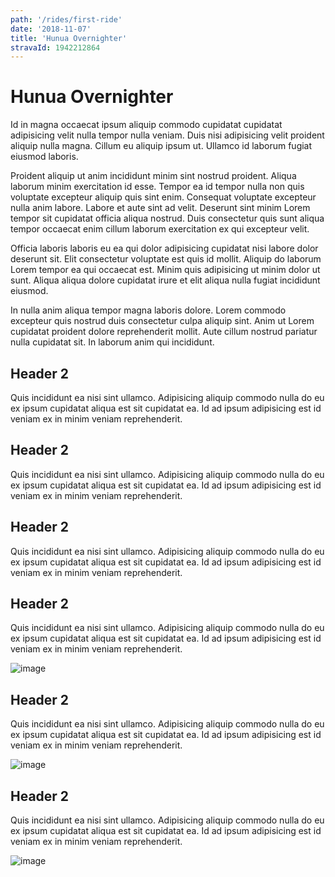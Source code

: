 ```yaml
---
path: '/rides/first-ride'
date: '2018-11-07'
title: 'Hunua Overnighter'
stravaId: 1942212864
---
```


# Hunua Overnighter

Id in magna occaecat ipsum aliquip commodo cupidatat cupidatat adipisicing velit nulla tempor nulla veniam. Duis nisi adipisicing velit proident aliquip nulla magna. Cillum eu aliquip ipsum ut. Ullamco id laborum fugiat eiusmod laboris.

Proident aliquip ut anim incididunt minim sint nostrud proident. Aliqua laborum minim exercitation id esse. Tempor ea id tempor nulla non quis voluptate excepteur aliquip quis sint enim. Consequat voluptate excepteur nulla anim labore. Labore et aute sint ad velit. Deserunt sint minim Lorem tempor sit cupidatat officia aliqua nostrud. Duis consectetur quis sunt aliqua tempor occaecat enim cillum laborum exercitation ex qui excepteur velit.

Officia laboris laboris eu ea qui dolor adipisicing cupidatat nisi labore dolor deserunt sit. Elit consectetur voluptate est quis id mollit. Aliquip do laborum Lorem tempor ea qui occaecat est. Minim quis adipisicing ut minim dolor ut sunt. Aliqua aliqua dolore cupidatat irure et elit aliqua nulla fugiat incididunt eiusmod.

In nulla anim aliqua tempor magna laboris dolore. Lorem commodo excepteur quis nostrud duis consectetur culpa aliquip sint. Anim ut Lorem cupidatat proident dolore reprehenderit mollit. Aute cillum nostrud pariatur nulla cupidatat sit. In laborum anim qui incididunt.

## Header 2

Quis incididunt ea nisi sint ullamco. Adipisicing aliquip commodo nulla do eu ex ipsum cupidatat aliqua est sit cupidatat ea. Id ad ipsum adipisicing est id veniam ex in minim veniam reprehenderit.

## Header 2

Quis incididunt ea nisi sint ullamco. Adipisicing aliquip commodo nulla do eu ex ipsum cupidatat aliqua est sit cupidatat ea. Id ad ipsum adipisicing est id veniam ex in minim veniam reprehenderit.

## Header 2

Quis incididunt ea nisi sint ullamco. Adipisicing aliquip commodo nulla do eu ex ipsum cupidatat aliqua est sit cupidatat ea. Id ad ipsum adipisicing est id veniam ex in minim veniam reprehenderit.

## Header 2

Quis incididunt ea nisi sint ullamco. Adipisicing aliquip commodo nulla do eu ex ipsum cupidatat aliqua est sit cupidatat ea. Id ad ipsum adipisicing est id veniam ex in minim veniam reprehenderit.

![image](https://placehold.it/1800)

## Header 2

Quis incididunt ea nisi sint ullamco. Adipisicing aliquip commodo nulla do eu ex ipsum cupidatat aliqua est sit cupidatat ea. Id ad ipsum adipisicing est id veniam ex in minim veniam reprehenderit.

![image](https://placehold.it/1800)

## Header 2

Quis incididunt ea nisi sint ullamco. Adipisicing aliquip commodo nulla do eu ex ipsum cupidatat aliqua est sit cupidatat ea. Id ad ipsum adipisicing est id veniam ex in minim veniam reprehenderit.

![image](https://placehold.it/1800)

<js-image></js-image>
